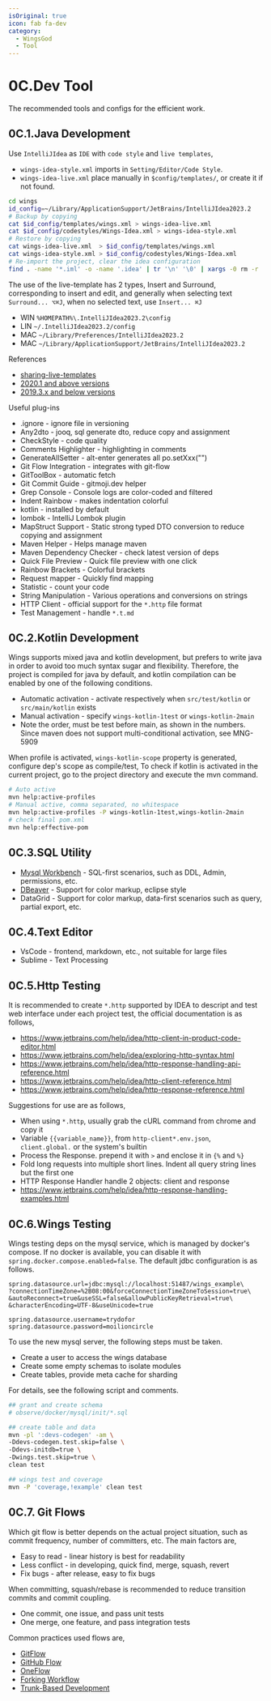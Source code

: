 ```yaml
---
isOriginal: true
icon: fab fa-dev
category:
  - WingsGod
  - Tool
---
```


# 0C.Dev Tool

The recommended tools and configs for the efficient work.

## 0C.1.Java Development

Use `IntelliJIdea` as `IDE` with `code style` and `live templates`,

* `wings-idea-style.xml` imports in `Setting/Editor/Code Style`.
* `wings-idea-live.xml` place manually in `$config/templates/`, or create it if not found.

```bash
cd wings
id_config=~/Library/ApplicationSupport/JetBrains/IntelliJIdea2023.2
# Backup by copying
cat $id_config/templates/wings.xml > wings-idea-live.xml
cat $id_config/codestyles/Wings-Idea.xml > wings-idea-style.xml
# Restore by copying
cat wings-idea-live.xml  > $id_config/templates/wings.xml
cat wings-idea-style.xml > $id_config/codestyles/Wings-Idea.xml
# Re-import the project, clear the idea configuration
find . -name '*.iml' -o -name '.idea' | tr '\n' '\0' | xargs -0 rm -r
```

The use of the live-template has 2 types, Insert and Surround, corresponding to insert and edit,
and generally when selecting text `Surround... ⌥⌘J`, when no selected text, use `Insert... ⌘J`

* WIN `%HOMEPATH%\.IntelliJIdea2023.2\config`
* LIN `~/.IntelliJIdea2023.2/config`
* MAC `~/Library/Preferences/IntelliJIdea2023.2`
* MAC `~/Library/ApplicationSupport/JetBrains/IntelliJIdea2023.2`

References

* [sharing-live-templates](https://www.jetbrains.com/help/idea/sharing-live-templates.html)
* [2020.1 and above versions](https://www.jetbrains.com/help/idea/tuning-the-ide.html#default-dirs)
* [2019.3.x and below versions](https://www.jetbrains.com/help/idea/2019.3/tuning-the-ide.html#default-dirs)

Useful plug-ins

* .ignore - ignore file in versioning
* Any2dto - jooq, sql generate dto, reduce copy and assignment
* CheckStyle - code quality
* Comments Highlighter - highlighting in comments
* GenerateAllSetter - alt-enter generates all po.setXxx("")
* Git Flow Integration - integrates with git-flow
* GitToolBox - automatic fetch
* Git Commit Guide - gitmoji.dev helper
* Grep Console - Console logs are color-coded and filtered
* Indent Rainbow - makes indentation colorful
* kotlin - installed by default
* lombok - IntelliJ Lombok plugin
* MapStruct Support - Static strong typed DTO conversion to reduce copying and assignment
* Maven Helper - Helps manage maven
* Maven Dependency Checker - check latest version of deps
* Quick File Preview - Quick file preview with one click
* Rainbow Brackets - Colorful brackets
* Request mapper - Quickly find mapping
* Statistic - count your code
* String Manipulation - Various operations and conversions on strings
* HTTP Client - official support for the `*.http` file format
* Test Management - handle `*.t.md`


## 0C.2.Kotlin Development

Wings supports mixed java and kotlin development, but prefers to write java in order to avoid
too much syntax sugar and flexibility. Therefore, the project is compiled for java by default,
and kotlin compilation can be enabled by one of the following conditions.

* Automatic activation - activate respectively when `src/test/kotlin` or `src/main/kotlin` exists
* Manual activation - specify `wings-kotlin-1test` or `wings-kotlin-2main`
* Note the order, must be test before main, as shown in the numbers. Since maven does not
  support multi-conditional activation, see MNG-5909

When profile is activated, `wings-kotlin-scope` property is generated, configure dep's
scope as compile/test, To check if kotlin is activated in the current project,
go to the project directory and execute the mvn command.

```bash
# Auto active
mvn help:active-profiles
# Manual active, comma separated, no whitespace
mvn help:active-profiles -P wings-kotlin-1test,wings-kotlin-2main
# check final pom.xml
mvn help:effective-pom
```

## 0C.3.SQL Utility

* [Mysql Workbench](https://www.mysql.com/products/workbench/) - SQL-first scenarios, such as DDL, Admin, permissions, etc.
* [DBeaver](https://dbeaver.io) - Support for color markup, eclipse style
* DataGrid - Support for color markup, data-first scenarios such as query, partial export, etc.

## 0C.4.Text Editor

* VsCode - frontend, markdown, etc., not suitable for large files
* Sublime - Text Processing

## 0C.5.Http Testing

It is recommended to create `*.http` supported by IDEA to descript and test web interface under each project test,
the official documentation is as follows,

* <https://www.jetbrains.com/help/idea/http-client-in-product-code-editor.html>
* <https://www.jetbrains.com/help/idea/exploring-http-syntax.html>
* <https://www.jetbrains.com/help/idea/http-response-handling-api-reference.html>
* <https://www.jetbrains.com/help/idea/http-client-reference.html>
* <https://www.jetbrains.com/help/idea/http-response-reference.html>

Suggestions for use are as follows,

* When using `*.http`, usually grab the cURL command from chrome and copy it
* Variable `{{variable_name}}`, from `http-client*.env.json`, `client.global.` or the system's builtin
* Process the Response. prepend it with `>` and enclose it in `{%` and `%}`
* Fold long requests into multiple short lines. Indent all query string lines but the first one
* HTTP Response Handler handle 2 objects: client and response
* <https://www.jetbrains.com/help/idea/http-response-handling-examples.html>

## 0C.6.Wings Testing

Wings testing deps on the mysql service, which is managed by docker's compose.
If no docker is available, you can disable it with `spring.docker.compose.enabled=false`.
The default jdbc configuration is as follows.

```properties
spring.datasource.url=jdbc:mysql://localhost:51487/wings_example\
?connectionTimeZone=%2B08:00&forceConnectionTimeZoneToSession=true\
&autoReconnect=true&useSSL=false&allowPublicKeyRetrieval=true\
&characterEncoding=UTF-8&useUnicode=true

spring.datasource.username=trydofor
spring.datasource.password=moilioncircle
```

To use the new mysql server, the following steps must be taken.

* Create a user to access the wings database
* Create some empty schemas to isolate modules
* Create tables, provide meta cache for sharding

For details, see the following script and comments.

```bash
## grant and create schema
# observe/docker/mysql/init/*.sql

## create table and data
mvn -pl ':devs-codegen' -am \
-Ddevs-codegen.test.skip=false \
-Ddevs-initdb=true \
-Dwings.test.skip=true \
clean test

## wings test and coverage
mvn -P 'coverage,!example' clean test
```

## 0C.7. Git Flows

Which git flow is better depends on the actual project situation, such as commit frequency,
number of committers, etc. The main factors are,

* Easy to read - linear history is best for readability
* Less conflict - in developing, quick find, merge, squash, revert
* Fix bugs - after release, easy to fix bugs

When committing, squash/rebase is recommended to reduce transition commits and commit coupling.

* One commit, one issue, and pass unit tests
* One merge, one feature, and pass integration tests

Common practices used flows are,

* [GitFlow](https://nvie.com/posts/a-successful-git-branching-model/)
* [GitHub Flow](https://guides.github.com/introduction/flow/)
* [OneFlow](https://www.endoflineblog.com/oneflow-a-git-branching-model-and-workflow)
* [Forking Workflow](https://www.atlassian.com/git/tutorials/comparing-workflows/forking-workflow)
* [Trunk-Based Development](https://trunkbaseddevelopment.com/)
